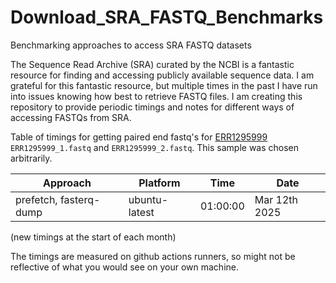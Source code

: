 # Download_SRA_FASTQ_Benchmarks
Benchmarking approaches to access SRA FASTQ datasets

The Sequence Read Archive (SRA) curated by the NCBI is a fantastic resource for finding and accessing publicly available sequence data.
I am grateful for this fantastic resource, but multiple times in the past I have run into issues knowing how best to retrieve FASTQ files.
I am creating this repository to provide periodic timings and notes for different ways of accessing FASTQs from SRA.

Table of timings for getting paired end fastq's for
[ERR1295999](https://trace.ncbi.nlm.nih.gov/Traces/?view=run_browser&acc=ERR1295999&display=metadata)
 `ERR1295999_1.fastq` and `ERR1295999_2.fastq`. This sample was chosen arbitrarily.

| Approach | Platform | Time | Date |
| -------- | -------- | ---- | ---- |
| prefetch, fasterq-dump | ubuntu-latest | 01:00:00 | Mar 12th 2025 |
(new timings at the start of each month)

The timings are measured on github actions runners, so might not be reflective of
what you would see on your own machine.
